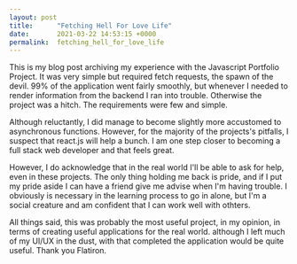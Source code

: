 ```yaml
---
layout: post
title:      "Fetching Hell For Love Life"
date:       2021-03-22 14:53:15 +0000
permalink:  fetching_hell_for_love_life
---
```



This is my blog post archiving my experience with the Javascript Portfolio Project. It was very simple but required fetch requests, the spawn of the devil. 99% of the application went fairly smoothly, but whenever I needed to render information from the backend I ran into trouble. Otherwise the project was a hitch. The requirements were few and simple. 

Although reluctantly, I did manage to become slightly more accustomed to asynchronous functions. 
However, for the majority of the projects's pitfalls, I suspect that react.js will help a bunch. I am one step closer to becoming a full stack web developer and that feels great. 

However, I do acknowledge that in the real world I'll be able to ask for help, even in these projects. The only thing holding me back is pride, and if I put my pride aside I can have a friend give me advise when I'm having trouble. I obviously is necessary in the learning process to go in alone, but I'm a social creature and am confident that I can work well with othters. 

All things said, this was probably the most useful project, in my opinion, in terms of creating useful applications for the real world. although I left much of my UI/UX in the dust, with that completed the application would be quite useful. Thank you Flatiron.
